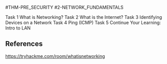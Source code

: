 #THM-PRE_SECURITY #2-NETWORK_FUNDAMENTALS

Task 1
What is Networking?
Task 2
What is the Internet?
Task 3
Identifying Devices on a Network
Task 4
Ping (ICMP)
Task 5
Continue Your Learning: Intro to LAN
## References

https://tryhackme.com/room/whatisnetworking